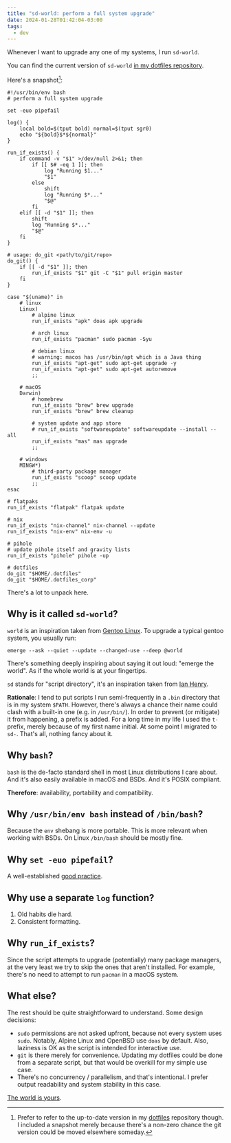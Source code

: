 ```yaml
---
title: "sd-world: perform a full system upgrade"
date: 2024-01-28T01:42:04-03:00
tags:
  - dev
---
```


Whenever I want to upgrade any one of my systems, I run `sd-world`.

You can find the current version of `sd-world`
[in my dotfiles repository](https://github.com/thiagowfx/.dotfiles/blob/master/scripts/.bin/sd-world).

Here's a snapshot[^1]:

```shell
#!/usr/bin/env bash
# perform a full system upgrade

set -euo pipefail

log() {
	local bold=$(tput bold) normal=$(tput sgr0)
	echo "${bold}$*${normal}"
}

run_if_exists() {
	if command -v "$1" >/dev/null 2>&1; then
		if [[ $# -eq 1 ]]; then
			log "Running $1..."
			"$1"
		else
			shift
			log "Running $*..."
			"$@"
		fi
	elif [[ -d "$1" ]]; then
		shift
		log "Running $*..."
		"$@"
	fi
}

# usage: do_git <path/to/git/repo>
do_git() {
	if [[ -d "$1" ]]; then
		run_if_exists "$1" git -C "$1" pull origin master
	fi
}

case "$(uname)" in
	# linux
	Linux)
		# alpine linux
		run_if_exists "apk" doas apk upgrade

		# arch linux
		run_if_exists "pacman" sudo pacman -Syu

		# debian linux
		# warning: macos has /usr/bin/apt which is a Java thing
		run_if_exists "apt-get" sudo apt-get upgrade -y
		run_if_exists "apt-get" sudo apt-get autoremove
		;;

	# macOS
	Darwin)
		# homebrew
		run_if_exists "brew" brew upgrade
		run_if_exists "brew" brew cleanup

		# system update and app store
		# run_if_exists "softwareupdate" softwareupdate --install --all
		run_if_exists "mas" mas upgrade
		;;

	# windows
	MINGW*)
		# third-party package manager
		run_if_exists "scoop" scoop update
		;;
esac

# flatpaks
run_if_exists "flatpak" flatpak update

# nix
run_if_exists "nix-channel" nix-channel --update
run_if_exists "nix-env" nix-env -u

# pihole
# update pihole itself and gravity lists
run_if_exists "pihole" pihole -up

# dotfiles
do_git "$HOME/.dotfiles"
do_git "$HOME/.dotfiles_corp"
```

There's a lot to unpack here.

## Why is it called `sd-world`?

`world` is an inspiration taken from [Gentoo Linux](https://www.gentoo.org/).
To upgrade a typical gentoo system, you usually run:

```shell
emerge --ask --quiet --update --changed-use --deep @world
```

There's something deeply inspiring about saying it out loud: "emerge the
world". As if the whole world is at your fingertips.

`sd` stands for "script directory", it's an inspiration taken from [Ian
Henry](https://ianthehenry.com/posts/sd-my-script-directory/).

**Rationale**: I tend to put scripts I run semi-frequently in a `.bin`
directory that is in my system `$PATH`. However, there's always a chance their
name could clash with a built-in one (e.g. in `/usr/bin/`). In order to prevent
(or mitigate) it from happening, a prefix is added. For a long time in my life
I used the `t-` prefix, merely because of my first name initial. At some point
I migrated to `sd-`. That's all, nothing fancy about it.

## Why `bash`?

`bash` is the de-facto standard shell in most Linux distributions I care about.
And it's also easily available in macOS and BSDs. And it's POSIX compliant.

**Therefore**: availability, portability and compatibility.

## Why `/usr/bin/env bash` instead of `/bin/bash`?

Because the `env` shebang is more portable. This is more relevant when working
with BSDs. On Linux `/bin/bash` should be mostly fine.

## Why `set -euo pipefail`?

A well-established [good
practice](https://gist.github.com/mohanpedala/1e2ff5661761d3abd0385e8223e16425).

## Why use a separate `log` function?

1. Old habits die hard.
1. Consistent formatting.

## Why `run_if_exists`?

Since the script attempts to upgrade (potentially) many package managers, at
the very least we try to skip the ones that aren't installed. For example,
there's no need to attempt to run `pacman` in a macOS system.

## What else?

The rest should be quite straightforward to understand. Some design decisions:

- `sudo` permissions are not asked upfront, because not every system uses
  `sudo`. Notably, Alpine Linux and OpenBSD use `doas` by default. Also,
  laziness is OK as the script is intended for interactive use.
- `git` is there merely for convenience. Updating my dotfiles could be done
  from a separate script, but that would be overkill for my simple use case.
- There's no concurrency / parallelism, and that's intentional. I prefer output
  readability and system stability in this case.

[The world is yours](https://en.wikipedia.org/wiki/Scarface:_The_World_Is_Yours).

[^1]: Prefer to refer to the up-to-date version in my
    [dotfiles](https://github.com/thiagowfx/.dotfiles) repository though. I
    included a snapshot merely because there's a non-zero chance the git
    version could be moved elsewhere someday.
